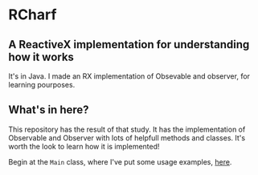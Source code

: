 
# RCharf
## A ReactiveX implementation for understanding how it works

It's in Java.
I made an RX implementation of Obsevable and observer, for learning pourposes.

## What's in here?

This repository has the result of that study. It has the implementation of Observable and Observer with lots of helpfull methods and classes. It's worth the look to learn how it is implemented!

Begin at the `Main` class, where I've put some usage examples, [here](https://github.com/barleto/RCharf/blob/master/src/com/RCharf/Main.java#L11).
